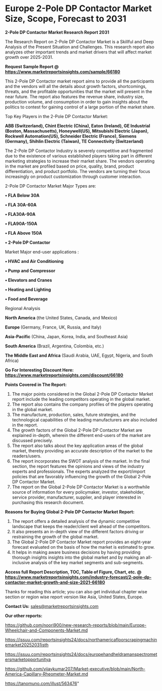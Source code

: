 # Europe 2-Pole DP Contactor Market Size, Scope, Forecast to 2031

<strong>2-Pole DP Contactor Market Research Report 2031</strong>

The Research Report on 2-Pole DP Contactor Market is a Skillful and Deep Analysis of the Present Situation and Challenges. This research report also analyzes other important trends and market drivers that will affect market growth over 2025-2031.

<strong>Request Sample Report @ <a href=https://www.marketreportsinsights.com/sample/66180>https://www.marketreportsinsights.com/sample/66180</a></strong>

This 2-Pole DP Contactor market report aims to provide all the participants and the vendors will all the details about growth factors, shortcomings, threats, and the profitable opportunities that the market will present in the near future. The report also features the revenue share, industry size, production volume, and consumption in order to gain insights about the politics to contest for gaining control of a large portion of the market share.

Top Key Players in the 2-Pole DP Contactor Market:

<strong>ABB (Switzerland), Chint Electric (China), Eaton (Ireland), GE Industrial (Boston, Massachusetts), Honeywell(US), Mitsubishi Electric (Japan), Rockwell Automation(US), Schneider Electric (France), Siemens (Germany), Shihlin Electric (Taiwan), TE Connectivity (Switzerland)</strong>

The 2-Pole DP Contactor Industry is severely competitive and fragmented due to the existence of various established players taking part in different marketing strategies to increase their market share. The vendors operating in the market are profiled based on price, quality, brand, product differentiation, and product portfolio. The vendors are turning their focus increasingly on product customization through customer interaction.

2-Pole DP Contactor Market Major Types are:

<strong>• FLA Below 30A

• FLA 30A-60A

• FLA30A-90A

• FLA90A-150A

• FLA Above 150A

• 2-Pole DP Contactor</strong>

Market Major end-user applications :

<strong>• HVAC and Air Conditioning

• Pump and Compressor

• Elevators and Cranes

• Heating and Lighting

• Food and Beverage</strong>

Regional Analysis

</u><strong><b>North America</b></strong> (the United States, Canada, and Mexico)

<strong><b>Europe </b></strong>(Germany, France, UK, Russia, and Italy)

<strong><b>Asia-Pacific</b></strong> (China, Japan, Korea, India, and Southeast Asia)

<strong><b>South America</b></strong> (Brazil, Argentina, Colombia, etc.)

<strong><b>The Middle East and Africa</b></strong> (Saudi Arabia, UAE, Egypt, Nigeria, and South Africa)

<strong>Go For Interesting Discount Here: <a href=https://www.marketreportsinsights.com/discount/66180>https://www.marketreportsinsights.com/discount/66180</a></strong>

<strong>Points Covered in The Report:</strong>
<ol>
  <li>The major points considered in the Global 2-Pole DP Contactor Market report include the leading competitors operating in the global market.</li>
  <li>The report also contains the company profiles of the players operating in the global market.</li>
  <li>The manufacture, production, sales, future strategies, and the technological capabilities of the leading manufacturers are also included in the report.</li>
  <li>The growth factors of the Global 2-Pole DP Contactor Market are explained in-depth, wherein the different end-users of the market are discussed precisely.</li>
  <li>The report also talks about the key application areas of the global market, thereby providing an accurate description of the market to the readers/users.</li>
  <li>The report incorporates the SWOT analysis of the market. In the final section, the report features the opinions and views of the industry experts and professionals. The experts analyzed the export/import policies that are favorably influencing the growth of the Global 2-Pole DP Contactor Market.</li>
  <li>The report on the Global 2-Pole DP Contactor Market is a worthwhile source of information for every policymaker, investor, stakeholder, service provider, manufacturer, supplier, and player interested in purchasing this research document.</li>
</ol>
<strong>Reasons for Buying Global 2-Pole DP Contactor Market Report:</strong>

<ol>
  <li>The report offers a detailed analysis of the dynamic competitive landscape that keeps the reader/client well ahead of the competitors.</li>
  <li>It also presents an in-depth view of the different factors driving or restraining the growth of the global market.</li>
  <li>The Global 2-Pole DP Contactor Market report provides an eight-year forecast evaluated on the basis of how the market is estimated to grow.</li>
  <li>It helps in making aware business decisions by having providing thorough insights insights into the global market and by making an all-inclusive analysis of the key market segments and sub-segments.</li>
</ol>
<strong>Access full Report Description, TOC, Table of Figure, Chart, etc. @ <a href=https://www.marketreportsinsights.com/industry-forecast/2-pole-dp-contactor-market-growth-and-size-2021-66180>https://www.marketreportsinsights.com/industry-forecast/2-pole-dp-contactor-market-growth-and-size-2021-66180</a></strong>


Thanks for reading this article; you can also get individual chapter wise section or region wise report version like Asia, United States, Europe.

<strong>Contact Us:</strong>
sales@marketreportsinsights.com

<strong>Our other reports:</strong>

<a href=https://github.com/noori900/new-research-reports/blob/main/Europe-Wheelchair-and-Components-Market.md>https://github.com/noori900/new-research-reports/blob/main/Europe-Wheelchair-and-Components-Market.md</a>

<a href=https://issuu.com/reportsinsights24/docs/northamericafloorscrapingmachinemarket20252031isth>https://issuu.com/reportsinsights24/docs/northamericafloorscrapingmachinemarket20252031isth</a>

<a href=https://issuu.com/reportsinsights24/docs/europehandheldramanspectrometersmarketopportunitya>https://issuu.com/reportsinsights24/docs/europehandheldramanspectrometersmarketopportunitya</a>

<a href=https://github.com/vijaykumar207/Market-executive/blob/main/North-America-Capillary-Rheometer-Market.md>https://github.com/vijaykumar207/Market-executive/blob/main/North-America-Capillary-Rheometer-Market.md</a>

<a href=https://tanomuno.com/illust/563476>https://tanomuno.com/illust/563476</a>"
